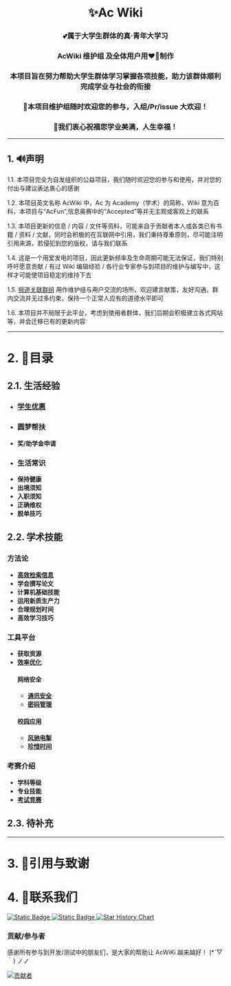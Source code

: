 <h1 align='center' >✨Ac Wiki</h1>

**<h3 align='center'>💕属于大学生群体的真·青年大学习</h3>**
**<h3 align='center' >AcWiki 维护组 及全体用户用❤️‍🔥制作</h3>**
**<h3 align='center' >本项目旨在努力帮助大学生群体学习掌握各项技能，助力该群体顺利完成学业与社会的衔接</h3>**
**<h3 align='center' >🎉本项目维护组随时欢迎您的参与，入组/Pr/issue 大欢迎！</h3>**
**<h3 align='center' >🚀我们衷心祝福您学业美满，人生幸福！</h3>**

---

## 1. 🔊声明

1.1. 本项目完全为自发组织的公益项目，我们随时欢迎您的参与和使用，并对您的付出与建议表达衷心的感谢

1.2. 本项目英文名称 AcWiki 中，Ac 为 Academy（学术）的简称，Wiki 意为百科，本项目与“AcFun”,信息奥赛中的"Accepted"等并无主观或客观上的联系

1.3. 本项目更新的信息 / 内容 / 文件等资料，可能来自于贡献者本人或各类已有书籍 / 资料 / 文献，同时会积极的在互联网中引用，我们秉持尊重原则，尽可能注明引用来源，若侵犯到您的版权，请与我们联系

1.4. 这是一个用爱发电的项目，因此更新频率及生命周期可能无法保证，我们特别呼吁愿意贡献 / 有过 Wiki 编辑经验 / 各行业专家参与到项目的维护与编写中，这样才可能使项目稳定的维持下去

1.5. [频道关联群组](https://t.me/AcFourm) 用作维护组与用户交流的场所，欢迎建言献策，友好沟通，群内交流并无过多约束，保持一个正常人应有的道德水平即可

1.6. 本项目并不局限于此平台，考虑到使用者群体，我们后期会积极建立各式网站等，并会迁移已有的更新内容

---

# 2. 🎯目录

## 2.1. 生活经验

- ### [学生优惠](./01-student-discounts/student-discounts.md)
- ### 圆梦帮扶
- **奖/助学金申请**
- ### 生活常识
- **保持健康**
- **出境须知**
- **入职须知**
- **正确维权**
- **脱单技巧**

## 2.2. 学术技能

### 方法论

- **[高效检索信息](./02-search-platforms/search-platforms.md)**
- **学会撰写论文**
- **计算机基础技能**
- **运用新质生产力**
- **合理规划时间**
- **高效学习技巧**

### 工具平台

- **获取资源**
- **[效率优化](./03-tools/tools.md)**
  #### 网络安全
  - **[通讯安全](./03-tools/Android/加密通讯.md)**
  - **[密码管理](./03-tools/cyber%20security/password_manage1.md)**
  #### 校园应用
  - **[风驰电掣](./03-tools/qi-ji-yin-qiao/campus-running.md)**
  - **[珍惜时间](./03-tools/qi-ji-yin-qiao/pointless-courses.md)**

### 考赛介绍

- **学科等级**
- **专业技能**
- **[考试竞赛](./04-study/study.md)**

## 2.3. 待补充

---

# 3. 📎引用与致谢

# 4. 💁联系我们

<a href="https://t.me/AcWiki">
 <img
  alt="Static Badge"
  src="https://img.shields.io/badge/Telegram Channel-AcWiKi-blue?style=for-the-badge&logo=telegram&logoColor=white&logoSize=auto&labelColor=purple&color=blue&link=https%3A%2F%2Ft.me%2FAcWiki"
 />
</a>

<a href="https://t.me/AcFourm">
 <img
  alt="Static Badge"
  src="https://img.shields.io/badge/Telegram Group-AcWiKi-blue?style=for-the-badge&logo=telegram&logoColor=white&logoSize=auto&labelColor=orange&color=blue&link=https%3A%2F%2Ft.me%2FAcWiki"
 />
</a>

<a href="https://star-history.com/#Ac-Wiki/AcWiKi&Date">
 <picture>
   <source media="(prefers-color-scheme: dark)" srcset="https://api.star-history.com/svg?repos=Ac-Wiki/AcWiKi&type=Date&theme=dark" />
   <source media="(prefers-color-scheme: light)" srcset="https://api.star-history.com/svg?repos=Ac-Wiki/AcWiKi&type=Date" />
   <img alt="Star History Chart" src="https://api.star-history.com/svg?repos=Ac-Wiki/AcWiKi&type=Date" />
 </picture>
</a>

### 贡献/参与者

感谢所有参与到开发/测试中的朋友们，是大家的帮助让 AcWiKi 越来越好！ (\*´▽｀) ノノ

[![贡献者](https://contributors-img.web.app/image?repo=Ac-Wiki/AcWiKi&max=105&columns=15)](https://github.com/Ac-Wiki/AcWiKi/graphs/contributors)
